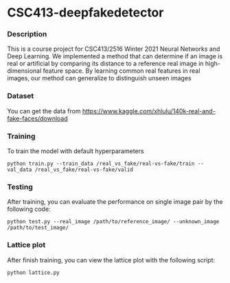 # CSC413-deepfakedetector

### Description
This is a course project for CSC413/2516 Winter 2021 Neural Networks and Deep Learning.
We implemented a method that can determine if an image is real or artificial by comparing its distance to a reference real image in high-dimensional feature space. By learning common real features in real images, our method can generalize to distinguish unseen images

### Dataset
You can get the data from https://www.kaggle.com/xhlulu/140k-real-and-fake-faces/download

### Training
To train the model with default hyperparameters
```
python train.py --train_data /real_vs_fake/real-vs-fake/train --val_data /real_vs_fake/real-vs-fake/valid
```

### Testing
After training, you can evaluate the performance on single image pair by the following code:
```
python test.py --real_image /path/to/reference_image/ --unknown_image /path/to/test_image/
```

### Lattice plot
After finish training, you can view the lattice plot with the following script:
```
python lattice.py
```
